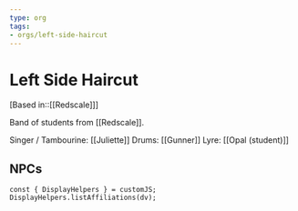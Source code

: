 ```yaml
---
type: org
tags:
- orgs/left-side-haircut
---
```


# Left Side Haircut

[Based in::[[Redscale]]]

Band of students from [[Redscale]]. 

Singer / Tambourine: [[Juliette]]
Drums: [[Gunner]]
Lyre: [[Opal (student)]]

## NPCs
```dataviewjs
const { DisplayHelpers } = customJS; DisplayHelpers.listAffiliations(dv);
```